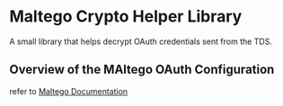 # Maltego Crypto Helper Library 
A small library that helps decrypt OAuth credentials sent from the TDS. 

## Overview of the MAltego OAuth Configuration

refer to [Maltego Documentation](https:docs.maltego.com) 

